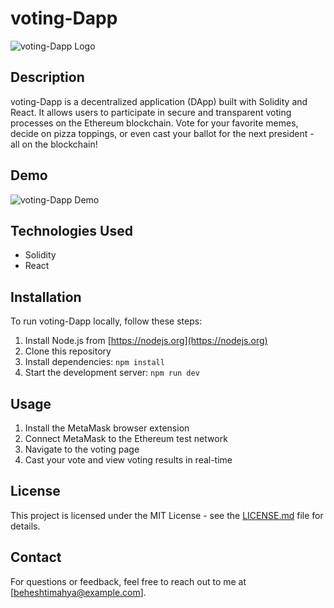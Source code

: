 # voting-Dapp

![voting-Dapp Logo](./react/public/ogo.png)

## Description
voting-Dapp is a decentralized application (DApp) built with Solidity and React.
It allows users to participate in secure and transparent voting processes on the Ethereum blockchain.
Vote for your favorite memes, decide on pizza toppings, or even cast your ballot for the next president - all on the blockchain!

## Demo

![voting-Dapp Demo](./demo.gif)

## Technologies Used
- Solidity
- React

## Installation
To run voting-Dapp locally, follow these steps:
1. Install Node.js from [https://nodejs.org](https://nodejs.org)
2. Clone this repository
3. Install dependencies: `npm install`
4. Start the development server: `npm run dev`

## Usage
1. Install the MetaMask browser extension
2. Connect MetaMask to the Ethereum test network
3. Navigate to the voting page
4. Cast your vote and view voting results in real-time

## License
This project is licensed under the MIT License - see the [LICENSE.md](LICENSE.md) file for details.


## Contact
For questions or feedback, feel free to reach out to me at [beheshtimahya@example.com].

